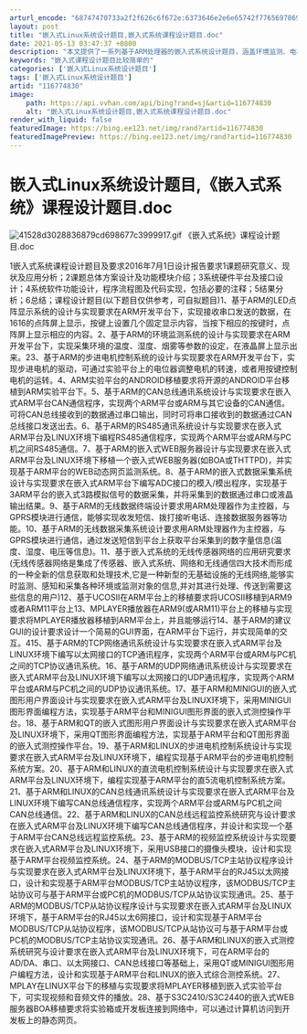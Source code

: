 ```yaml
---
arturl_encode: "68747470733a2f2f626c6f672e:6373646e2e6e65742f77656978696e5f33393739333537362f:61727469636c652f64657461696c732f313136373734383330"
layout: post
title: "嵌入式Linux系统设计题目,嵌入式系统课程设计题目.doc"
date: 2021-05-13 03:47:37 +0800
description: "本文提供了一系列基于ARM处理器的嵌入式系统设计题目，涵盖环境监测、电机控制"
keywords: "嵌入式课程设计题目比较简单的"
categories: ['嵌入式Linux系统设计题目']
tags: ['嵌入式Linux系统设计题目']
artid: "116774830"
image:
    path: https://api.vvhan.com/api/bing?rand=sj&artid=116774830
    alt: "嵌入式Linux系统设计题目,嵌入式系统课程设计题目.doc"
render_with_liquid: false
featuredImage: https://bing.ee123.net/img/rand?artid=116774830
featuredImagePreview: https://bing.ee123.net/img/rand?artid=116774830
---
```


# 嵌入式Linux系统设计题目,《嵌入式系统》课程设计题目.doc

![41528d3028836879cd698677c3999917.gif](https://i-blog.csdnimg.cn/blog_migrate/d8fcfb5f76cb5388ab162db0931f56b7.gif)
《嵌入式系统》课程设计题目.doc

1嵌入式系统课程设计题目及要求2016年7月1日设计报告要求1课题研究意义、现状及应用分析；2课题总体方案设计及功能模块介绍；3系统硬件平台及接口设计；4系统软件功能设计，程序流程图及代码实现，包括必要的注释；5结果分析；6总结；课程设计题目(以下题目仅供参考，可自拟题目)1、基于ARM的LED点阵显示系统的设计与实现要求在ARM开发平台下，实现接收串口发送的数据，在1616的点阵屏上显示，按键上设置几个固定显示内容，当按下相应的按键时，点阵屏上显示相应的内容。2、基于ARM的环境监测系统的设计与实现要求在ARM开发平台下，实现采集环境的温度、湿度、烟雾等参数的设定，在液晶屏上显示出来。23、基于ARM的步进电机控制系统的设计与实现要求在ARM开发平台下，实现步进电机的驱动，可通过实验平台上的电位器调整电机的转速，或者用按键控制电机的运转。4、ARM实验平台的ANDROID移植要求将开源的ANDROID平台移植到ARM实验平台下。5、基于ARM的CAN总线通讯系统设计与实现要求在嵌入式ARM平台CAN通信程序，实现两个ARM平台或ARM与其它设备的CAN通信。可将CAN总线接收到的数据通过串口输出，同时可将串口接收到的数据通过CAN总线接口发送出去。6、基于ARM的RS485通讯系统设计与实现要求在嵌入式ARM平台及LINUX环境下编程RS485通信程序，实现两个ARM平台或ARM与PC机之间RS485通信。7、基于ARM的嵌入式WEB服务器设计与实现要求在嵌入式ARM平台及LINUX环境下移植一个嵌入式WEB服务器(如BOA或THTTPD)，并实现基于ARM平台的WEB动态网页监测系统。8、基于ARM的嵌入式数据采集系统设计与实现要求在嵌入式ARM平台下编写ADC接口的模入/模出程序，实现基于3ARM平台的嵌入式3路模拟信号的数据采集，并将采集到的数据通过串口或液晶输出结果。9、基于ARM的无线数据终端设计要求用ARM处理器作为主控器，与GPRS模块进行通信，能够实现收发短信、拨打接听电话、连接数据服务器等功能。10、基于ARM的无线数据采集系统设计要求用ARM处理器作为主控器，与GPRS模块进行通信，通过发送短信到平台上获取平台采集到的数字量信息(温度、湿度、电压等信息)。11、基于嵌入式系统的无线传感器网络的应用研究要求(无线传感器网络是集成了传感器、嵌入式系统、网络和无线通信四大技术而形成的一种全新的信息获取和处理技术,它是一种新型的无基础设施的无线网络,能够实时监测、感知和采集各种环境或监测对象的信息,并对其进行处理、传送到需要这些信息的用户)12、基于UCOSII在ARM平台上的移植要求将UCOSII移植到ARM9或者ARM11平台上13、MPLAYER播放器在ARM9(或ARM11)平台上的移植与实现要求将MPLAYER播放器移植到ARM平台上，并且能够运行14、基于ARM的建议GUI的设计要求设计一个简易的GUI界面，在ARM平台下运行，并实现简单的交互。415、基于ARM的TCP网络通讯系统设计与实现要求在嵌入式ARM平台及LINUX环境下编写以太网接口的TCP通讯程序，实现两个ARM平台或ARM与PC机之间的TCP协议通讯系统。16、基于ARM的UDP网络通讯系统设计与实现要求在嵌入式ARM平台及LINUX环境下编写以太网接口的UDP通讯程序，实现两个ARM平台或ARM与PC机之间的UDP协议通讯系统。17、基于ARM和MINIGUI的嵌入式图形用户界面设计与实现要求在嵌入式ARM平台及LINUX环境下，采用MINIGUI图形界面编程方法，实现基于ARM平台和MINIGUI图形界面的嵌入式测控操作平台。18、基于ARM和QT的嵌入式图形用户界面设计与实现要求在嵌入式ARM平台及LINUX环境下，采用QT图形界面编程方法，实现基于ARM平台和QT图形界面的嵌入式测控操作平台。19、基于ARM和LINUX的步进电机控制系统设计与实现要求在嵌入式ARM平台及LINUX环境下，编程实现基于ARM平台的步进电机控制系统方案。20、基于ARM和LINUX的直流电机控制系统设计与实现要求在嵌入式ARM平台及LINUX环境下，编程实现基于ARM平台的直5流电机控制系统方案。21、基于ARM和LINUX的CAN总线通讯系统设计与实现要求在嵌入式ARM平台及LINUX环境下编写CAN总线通信程序，实现两个ARM平台或ARM与PC机之间CAN总线通信。22、基于ARM和LINUX的CAN总线远程监控系统研究与设计要求在嵌入式ARM平台及LINUX环境下编写CAN总线通信程序，并设计和实现一个基于ARM平台CAN总线远程监控系统。23、基于ARM的视频监控系统设计与实现要求在嵌入式ARM平台及LINUX环境下，采用USB接口的摄像头模块，设计和实现基于ARM平台视频监控系统。24、基于ARM的MODBUS/TCP主站协议程序设计与实现要求在嵌入式ARM平台及LINUX环境下，基于ARM平台的RJ45以太网接口，设计和实现基于ARM平台MODBUS/TCP主站协议程序，该MODBUS/TCP主站协议可与基于ARM平台或PC机的MODBUS/TCP从站协议实现通讯。25、基于ARM的MODBUS/TCP从站协议程序设计与实现要求在嵌入式ARM平台及LINUX环境下，基于ARM平台的RJ45以太6网接口，设计和实现基于ARM平台MODBUS/TCP从站协议程序，该MODBUS/TCP从站协议可与基于ARM平台或PC机的MODBUS/TCP主站协议实现通讯。26、基于ARM和LINUX的嵌入式测控系统研究与设计要求在嵌入式ARM平台及LINUX环境下，可在ARM平台的AD/DA、串口、以太网接口、CAN总线接口等基础上，采用QT或MINIGUI图形用户编程方法，设计和实现基于ARM平台和LINUX的嵌入式综合测控系统。27、MPLAY在LINUX平台下的移植与实现要求将MPLAYER移植到嵌入式实验平台下，可实现视频和音频文件的播放。28、基于S3C2410/S3C2440的嵌入式WEB服务器BOA移植要求将实验箱或开发板连接到网络中，可以通过计算机访问到开发板上的静态网页。